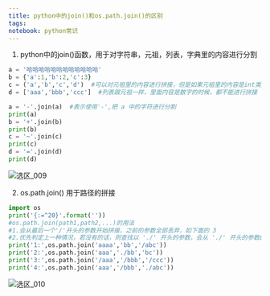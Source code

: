 ```yaml
---
title: python中的join()和os.path.join()的区别
tags: 
notebook: python常识
---
```

1. python中的join()函数，用于对字符串，元祖，列表，字典里的内容进行分割
```python
a = '哈哈哈哈哈哈哈哈哈哈哈哈'
b = {'a':1,'b':2,'c':3}
c = ('a','b','c','d')  #可以对元祖里的内容进行拼接，但是如果元祖里的内容是int类型，不能进行拼接
d = ['aaa','bbb','ccc']  #列表跟元祖一样，里面内容是数字的时候，都不能进行拼接

a = '-'.join(a)  #表示使用'-',把 a 中的字符进行分割
print(a)
b = '+'.join(b)
print(b)
c = '~'.join(c)
print(c)
d = '='.join(d)
print(d)
```
![选区_009](https://i.loli.net/2018/09/19/5ba210706097a.png)

2. os.path.join() 用于路径的拼接
```python
import os
print('{:=^20}'.format(''))
#os.path.join(path1,path2,...)的用法
#1.会从最后一个'/'开头的参数开始拼接，之前的参数全部丢弃，如下面的 3
#2.优先判定上一种情况，若没有的话，则查找以 './' 开头的参数，会从 './' 开头的参数的上一个参数开始拼接
print('1:',os.path.join('aaaa','bb','/abc'))
print('2:',os.path.join('aaa','./bb','bc'))
print('3:',os.path.join('/aaa','/bbb','/ccc'))
print('4:',os.path.join('aaa','/bbb','./abc'))
```
![选区_010](https://i.loli.net/2018/09/19/5ba2106247635.png)

